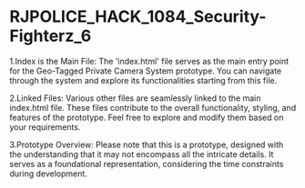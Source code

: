 # RJPOLICE_HACK_1084_Security-Fighterz_6
1.Index is the Main File:
The 'index.html' file serves as the main entry point for the Geo-Tagged Private Camera System prototype. You can navigate through the system and explore its functionalities starting from this file.

2.Linked Files:
Various other files are seamlessly linked to the main index.html file. These files contribute to the overall functionality, styling, and features of the prototype. Feel free to explore and modify them based on your requirements.

3.Prototype Overview:
Please note that this is a prototype, designed with the understanding that it may not encompass all the intricate details. It serves as a foundational representation, considering the time constraints during development.
